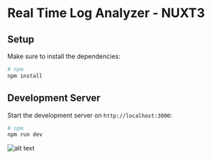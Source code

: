 # Real Time Log Analyzer - NUXT3

## Setup

Make sure to install the dependencies:

```bash
# npm
npm install
```
## Development Server
Start the development server on `http://localhost:3000`:

```bash
# npm
npm run dev
```

![alt text](https://github.com/tyshantprince/LogAnalyzer/public/test.png)





